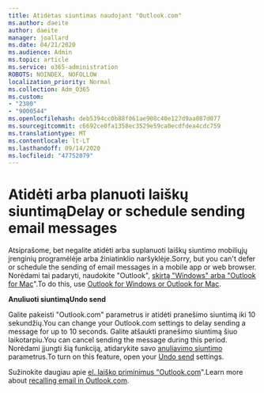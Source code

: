 ```yaml
---
title: Atidėtas siuntimas naudojant "Outlook.com"
ms.author: daeite
author: daeite
manager: joallard
ms.date: 04/21/2020
ms.audience: Admin
ms.topic: article
ms.service: o365-administration
ROBOTS: NOINDEX, NOFOLLOW
localization_priority: Normal
ms.collection: Adm_O365
ms.custom:
- "2380"
- "9000544"
ms.openlocfilehash: deb5394cc0b88f061ae908c40e127d9aa087d077
ms.sourcegitcommit: c6692ce0fa1358ec3529e59ca0ecdfdea4cdc759
ms.translationtype: MT
ms.contentlocale: lt-LT
ms.lasthandoff: 09/14/2020
ms.locfileid: "47752079"
---
```

# <a name="delay-or-schedule-sending-email-messages"></a><span data-ttu-id="2dfa2-102">Atidėti arba planuoti laiškų siuntimą</span><span class="sxs-lookup"><span data-stu-id="2dfa2-102">Delay or schedule sending email messages</span></span>

<span data-ttu-id="2dfa2-103">Atsiprašome, bet negalite atidėti arba suplanuoti laiškų siuntimo mobiliųjų įrenginių programėlėje arba žiniatinklio naršyklėje.</span><span class="sxs-lookup"><span data-stu-id="2dfa2-103">Sorry, but you can't defer or schedule the sending of email messages in a mobile app or web browser.</span></span> <span data-ttu-id="2dfa2-104">Norėdami tai padaryti, naudokite "Outlook", [skirtą "Windows" arba "Outlook for Mac](https://products.office.com/outlook/email-and-calendar-software-microsoft-outlook)".</span><span class="sxs-lookup"><span data-stu-id="2dfa2-104">To do this, use [Outlook for Windows or Outlook for Mac](https://products.office.com/outlook/email-and-calendar-software-microsoft-outlook).</span></span>

<span data-ttu-id="2dfa2-105">**Anuliuoti siuntimą**</span><span class="sxs-lookup"><span data-stu-id="2dfa2-105">**Undo send**</span></span>

<span data-ttu-id="2dfa2-106">Galite pakeisti "Outlook.com" parametrus ir atidėti pranešimo siuntimą iki 10 sekundžių.</span><span class="sxs-lookup"><span data-stu-id="2dfa2-106">You can change your Outlook.com settings to delay sending a message for up to 10 seconds.</span></span> <span data-ttu-id="2dfa2-107">Galite atšaukti pranešimo siuntimą šiuo laikotarpiu.</span><span class="sxs-lookup"><span data-stu-id="2dfa2-107">You can cancel sending the message during this period.</span></span> <span data-ttu-id="2dfa2-108">Norėdami įjungti šią funkciją, atidarykite savo [anuliavimo siuntimo](https://outlook.live.com/mail/options/mail/messageContent/undoSend) parametrus.</span><span class="sxs-lookup"><span data-stu-id="2dfa2-108">To turn on this feature, open your [Undo send](https://outlook.live.com/mail/options/mail/messageContent/undoSend) settings.</span></span>

<span data-ttu-id="2dfa2-109">Sužinokite daugiau apie [el. laiško priminimus "Outlook.com](https://support.office.com/article/c069ddde-5282-4085-8f4c-d7b133324f8a?wt.mc_id=Office_Outlook_com_Alchemy)".</span><span class="sxs-lookup"><span data-stu-id="2dfa2-109">Learn more about [recalling email in Outlook.com](https://support.office.com/article/c069ddde-5282-4085-8f4c-d7b133324f8a?wt.mc_id=Office_Outlook_com_Alchemy).</span></span>